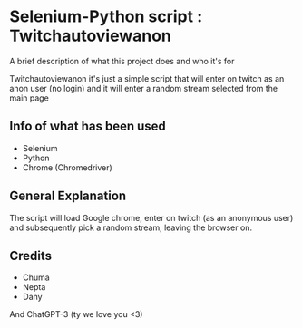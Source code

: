 
# Selenium-Python script : Twitchautoviewanon

A brief description of what this project does and who it's for

Twitchautoviewanon it's just a simple script that will enter on twitch as an anon user (no login) and it will enter a random stream selected from the main page
## Info of what has been used

- Selenium
- Python
- Chrome (Chromedriver)
## General Explanation

The script will load Google chrome, enter on twitch (as an anonymous user) and subsequently pick a random stream, leaving the browser on.
## Credits

- Chuma
- Nepta
- Dany

And ChatGPT-3 (ty we love you <3)